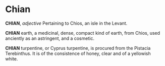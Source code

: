 # Chian

**CHIAN**, _adjective_ Pertaining to Chios, an isle in the Levant.

**CHIAN** earth, a medicinal, dense, compact kind of earth, from Chios, used anciently as an astringent, and a cosmetic.

**CHIAN** turpentine, or Cyprus turpentine, is procured from the Pistacia Terebinthus. It is of the consistence of honey, clear and of a yellowish white.